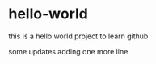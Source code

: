 # hello-world
this is a hello world project to learn github
<html>some updates</html>
adding one more line
